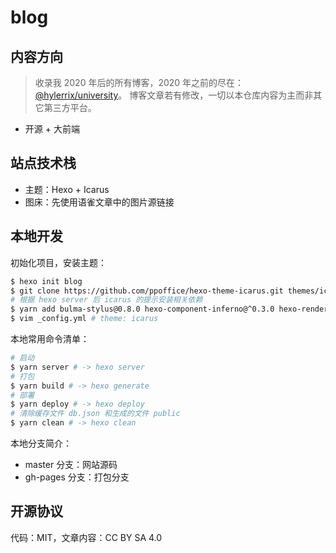 # blog

## 内容方向

> 收录我 2020 年后的所有博客，2020 年之前的尽在：[@hylerrix/university](https://github.com/hylerrix/university)。
> 博客文章若有修改，一切以本仓库内容为主而非其它第三方平台。

* 开源 + 大前端

## 站点技术栈

* 主题：Hexo + Icarus
* 图床：先使用语雀文章中的图片源链接

## 本地开发

初始化项目，安装主题：

```bash
$ hexo init blog
$ git clone https://github.com/ppoffice/hexo-theme-icarus.git themes/icarus
# 根据 hexo server 后 icarus 的提示安装相关依赖
$ yarn add bulma-stylus@0.8.0 hexo-component-inferno@^0.3.0 hexo-renderer-inferno@^0.1.3 inferno@^7.3.3 inferno-create-element@^7.3.3
$ vim _config.yml # theme: icarus
```

本地常用命令清单：

```bash
# 启动
$ yarn server # -> hexo server
# 打包
$ yarn build # -> hexo generate
# 部署
$ yarn deploy # -> hexo deploy
# 清除缓存文件 db.json 和生成的文件 public
$ yarn clean # -> hexo clean
```

本地分支简介：

* master 分支：网站源码
* gh-pages 分支：打包分支

## 开源协议

代码：MIT，文章内容：CC BY SA 4.0